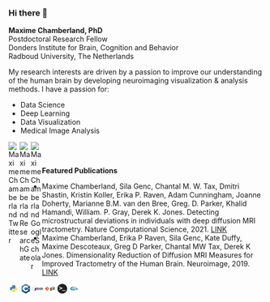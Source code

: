 ### Hi there 👋

**Maxime Chamberland, PhD** <br />
Postdoctoral Research Fellow <br />
Donders Institute for Brain, Cognition and Behavior <br />
Radboud University, The Netherlands

My research interests are driven by a passion to improve our understanding of the human brain by developing neuroimaging visualization & analysis methods. I have a passion for:

- Data Science
- Deep Learning
- Data Visualization
- Medical Image Analysis

<a href="https://twitter.com/MaxChamb">
  <img align="left" alt="Maxime Chamberland Twitter" width="22px" src="https://cdn.jsdelivr.net/npm/simple-icons@v3/icons/twitter.svg" />
</a>
<a href="https://www.researchgate.net/profile/Maxime-Chamberland">
  <img align="left" alt="Maxime Chamberland ResearchGate" width="22px" src="https://cdn.jsdelivr.net/npm/simple-icons@3.1.0/icons/researchgate.svg" />
</a>
<a href="https://scholar.google.com/citations?user=7wq30k4AAAAJ&hl=en">
  <img align="left" alt="Maxime Chamberland GoogleScholar" width="22px" src="https://cdn.jsdelivr.net/npm/simple-icons@3.1.0/icons/googlescholar.svg" />
</a>

<br /><br />

**Featured Publications**
- Maxime Chamberland, Sila Genc, Chantal M. W. Tax, Dmitri Shastin, Kristin Koller, Erika P. Raven, Adam Cunningham, Joanne Doherty, Marianne B.M. van den Bree, Greg. D. Parker, Khalid Hamandi, William. P. Gray, Derek K. Jones. Detecting microstructural deviations in individuals with deep diffusion MRI tractometry. Nature Computational Science, 2021. [LINK](https://www.nature.com/articles/s43588-021-00126-8)
- Maxime Chamberland, Erika P Raven, Sila Genc, Kate Duffy, Maxime Descoteaux, Greg D Parker, Chantal MW Tax, Derek K Jones. Dimensionality Reduction of Diffusion MRI Measures for Improved Tractometry of the Human Brain. Neuroimage, 2019. [LINK](https://www.sciencedirect.com/science/article/pii/S1053811919305051)

<code><img height="20" src="https://raw.githubusercontent.com/github/explore/80688e429a7d4ef2fca1e82350fe8e3517d3494d/topics/python/python.png"></code>
<code><img height="20" src="https://raw.githubusercontent.com/github/explore/80688e429a7d4ef2fca1e82350fe8e3517d3494d/topics/cpp/cpp.png"></code>
<code><img height="20" src="https://raw.githubusercontent.com/github/explore/80688e429a7d4ef2fca1e82350fe8e3517d3494d/topics/bash/bash.png"></code>
<code><img height="20" src="https://raw.githubusercontent.com/github/explore/80688e429a7d4ef2fca1e82350fe8e3517d3494d/topics/git/git.png"></code>
<code><img height="20" src="https://raw.githubusercontent.com/github/explore/80688e429a7d4ef2fca1e82350fe8e3517d3494d/topics/terminal/terminal.png"></code>
<code><img height="20" src="https://raw.githubusercontent.com/github/explore/80688e429a7d4ef2fca1e82350fe8e3517d3494d/topics/opengl/opengl.png"></code>

